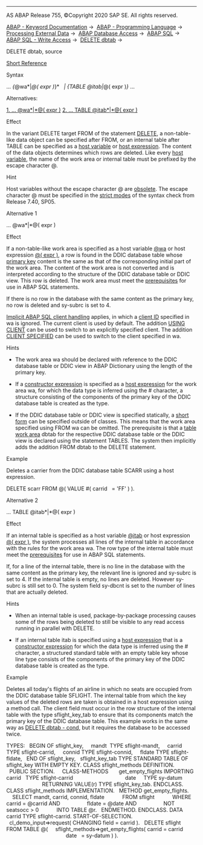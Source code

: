   

* * *

AS ABAP Release 755, ©Copyright 2020 SAP SE. All rights reserved.

[ABAP - Keyword Documentation](javascript:call_link\('abenabap.htm'\)) →  [ABAP - Programming Language](javascript:call_link\('abenabap_reference.htm'\)) →  [Processing External Data](javascript:call_link\('abenabap_language_external_data.htm'\)) →  [ABAP Database Access](javascript:call_link\('abenabap_sql.htm'\)) →  [ABAP SQL](javascript:call_link\('abenopensql.htm'\)) →  [ABAP SQL - Write Access](javascript:call_link\('abenopen_sql_writing.htm'\)) →  [DELETE dbtab](javascript:call_link\('abapdelete_dbtab.htm'\)) → 

DELETE dbtab, source

[Short Reference](javascript:call_link\('abapdelete_dbtab_shortref.htm'\))

Syntax

... *{*@wa*|*@( expr )*}*
  *|* *{*TABLE @itab*|*@( expr )*}* ...

Alternatives:

[1\. ... @wa*|*@( expr )](#!ABAP_ALTERNATIVE_1@1@)
[2\. ... TABLE @itab*|*@( expr )](#!ABAP_ALTERNATIVE_2@2@)

Effect

In the variant DELETE target FROM of the statement [DELETE](javascript:call_link\('abapdelete_dbtab.htm'\)), a non-table-like data object can be specified after FROM, or an internal table after TABLE can be specified as a [host variable](javascript:call_link\('abenopen_sql_host_variables.htm'\)) or [host expression](javascript:call_link\('abenopen_sql_host_expressions.htm'\)). The content of the data objects determines which rows are deleted. Like every [host variable](javascript:call_link\('abenopen_sql_host_variables.htm'\)), the name of the work area or internal table must be prefixed by the escape character @.

Hint

Host variables without the escape character @ are [obsolete](javascript:call_link\('abenopen_sql_hostvar_obsolete.htm'\)). The escape character @ must be specified in the [strict modes](javascript:call_link\('abenopensql_strict_modes.htm'\)) of the syntax check from Release 7.40, SP05.

Alternative 1

... @wa*|*@( expr )

Effect

If a non-table-like work area is specified as a host variable [@wa](javascript:call_link\('abenopen_sql_host_variables.htm'\)) or host expression [@( expr )](javascript:call_link\('abenopen_sql_host_expressions.htm'\)), a row is found in the DDIC database table whose [primary key](javascript:call_link\('abenprimary_key_glosry.htm'\) "Glossary Entry") content is the same as that of the corresponding initial part of the work area. The content of the work area is not converted and is interpreted according to the structure of the DDIC database table or DDIC view. This row is deleted. The work area must meet the [prerequisites](javascript:call_link\('abenopen_sql_wa.htm'\)) for use in ABAP SQL statements.

If there is no row in the database with the same content as the primary key, no row is deleted and sy-subrc is set to 4.

[Implicit ABAP SQL client handling](javascript:call_link\('abenopen_sql_client_handling.htm'\)) applies, in which a [client ID](javascript:call_link\('abenclient_identifier_glosry.htm'\) "Glossary Entry") specified in wa is ignored. The current client is used by default. The addition [USING CLIENT](javascript:call_link\('abapiumd_client.htm'\)) can be used to switch to an explicitly specified client. The addition [CLIENT SPECIFIED](javascript:call_link\('abapiumd_client.htm'\)) can be used to switch to the client specified in wa.

Hints

-   The work area wa should be declared with reference to the DDIC database table or DDIC view in ABAP Dictionary using the length of the primary key.

-   If a [constructor expression](javascript:call_link\('abenconstructor_expression_glosry.htm'\) "Glossary Entry") is specified as a [host expression](javascript:call_link\('abenopen_sql_host_expressions.htm'\)) for the work area wa, for which the data type is inferred using the # character, a structure consisting of the components of the primary key of the DDIC database table is created as the type.

-   If the DDIC database table or DDIC view is specified statically, a [short form](javascript:call_link\('abapdelete_obsolete.htm'\)) can be specified outside of classes. This means that the work area specified using FROM wa can be omitted. The prerequisite is that a [table work area](javascript:call_link\('abentable_work_area_glosry.htm'\) "Glossary Entry") dbtab for the respective DDIC database table or the DDIC view is declared using the statement TABLES. The system then implicitly adds the addition FROM dbtab to the DELETE statement.

Example

Deletes a carrier from the DDIC database table SCARR using a host expression.

DELETE scarr FROM @( VALUE #( carrid   = 'FF' ) ).

Alternative 2

... TABLE @itab*|*@( expr )

Effect

If an internal table is specified as a host variable [@itab](javascript:call_link\('abenopen_sql_host_variables.htm'\)) or host expression [@( expr )](javascript:call_link\('abenopen_sql_host_expressions.htm'\)), the system processes all lines of the internal table in accordance with the rules for the work area wa. The row type of the internal table must meet the [prerequisites](javascript:call_link\('abenopen_sql_wa.htm'\)) for use in ABAP SQL statements.

If, for a line of the internal table, there is no line in the database with the same content as the primary key, the relevant line is ignored and sy-subrc is set to 4. If the internal table is empty, no lines are deleted. However sy-subrc is still set to 0. The system field sy-dbcnt is set to the number of lines that are actually deleted.

Hints

-   When an internal table is used, package-by-package processing causes some of the rows being deleted to still be visible to any read access running in parallel with DELETE.

-   If an internal table itab is specified using a [host expression](javascript:call_link\('abenopen_sql_host_expressions.htm'\)) that is a [constructor expression](javascript:call_link\('abenconstructor_expression_glosry.htm'\) "Glossary Entry") for which the data type is inferred using the # character, a structured standard table with an empty table key whose line type consists of the components of the primary key of the DDIC database table is created as the type.

Example

Deletes all today's flights of an airline in which no seats are occupied from the DDIC database table SFLIGHT. The internal table from which the key values of the deleted rows are taken is obtained in a host expression using a method call. The client field must occur in the row structure of the internal table with the type sflight\_key\_tab to ensure that its components match the primary key of the DDIC database table. This example works in the same way as [DELETE dbtab - cond](javascript:call_link\('abapdelete_where.htm'\)), but it requires the database to be accessed twice.

TYPES:
  BEGIN OF sflight\_key,
    mandt  TYPE sflight-mandt,
    carrid TYPE sflight-carrid,
    connid TYPE sflight-connid,
    fldate TYPE sflight-fldate,
  END OF sflight\_key,
  sflight\_key\_tab TYPE STANDARD TABLE OF sflight\_key WITH EMPTY KEY.
CLASS sflight\_methods DEFINITION.
  PUBLIC SECTION.
    CLASS-METHODS
      get\_empty\_flights IMPORTING carrid   TYPE sflight-carrid
                                  date     TYPE sy-datum
                        RETURNING VALUE(r) TYPE sflight\_key\_tab.
ENDCLASS.
CLASS sflight\_methods IMPLEMENTATION.
  METHOD get\_empty\_flights.
    SELECT mandt, carrid, connid, fldate
           FROM sflight
           WHERE carrid = @carrid AND
                 fldate = @date AND
                 NOT seatsocc > 0
           INTO TABLE @r.
  ENDMETHOD.
ENDCLASS.
DATA carrid TYPE sflight-carrid.
START-OF-SELECTION.
  cl\_demo\_input=>request( CHANGING field = carrid ).
  DELETE sflight FROM TABLE @(
    sflight\_methods=>get\_empty\_flights( carrid = carrid
                                        date   = sy-datum ) ).